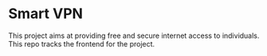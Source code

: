 # Smart VPN

This project aims at providing free and secure internet access to individuals. This repo tracks the frontend for the project.
